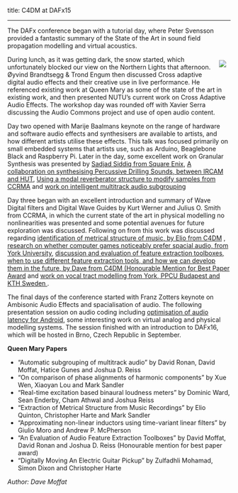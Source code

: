 title: C4DM at DAFx15

-------------------

The DAFx conference began with a tutorial day, where Peter Svensson provided a fantastic summary of the State of the Art in sound field propagation modelling and virtual acoustics. 

<img src="/news/images/dafx15-plugins.jpg" style="float: right; clear: both; margin: 10px; max-width: 40%;" />

During lunch, as it was getting dark, the snow started, which unfortunately blocked our view on the Northern Lights that afternoon. Øyvind Brandtsegg & Trond Engum then discussed Cross adaptive digital audio effects and their creative use in live performance. He referenced existing work at Queen Mary as some of the state of the art in existing work, and then presented NUTU’s current work on Cross Adaptive Audio Effects. The workshop day was rounded off with Xavier Serra discussing the Audio Commons project and use of open audio content.

Day two opened with Marije Baalmans keynote on the range of hardware and software audio effects and synthesisers are available to artists, and how different artists utilise these effects. This talk was focused primarily on small embedded systems that artists use, such as Arduino, Beaglebone Black and Raspberry Pi. Later in the day, some excellent work on Granular Synthesis was presented by [Sadjad Siddiq from Square Enix](http://www.ntnu.edu/documents/1001201110/1266017954/DAFx-15_submission_7.pdf/e66b153c-1b7b-4c29-b13c-83197d5c7c92), [A collaboration on synthesising Percussive Drilling Sounds, between IRCAM and HUT](http://www.ntnu.edu/documents/1001201110/1266017954/DAFx-15_submission_4.pdf/d0e8cd6c-af41-4303-a81b-1c35d78ab5eb), [Using a modal reverberator structure to modify samples from CCRMA](http://www.ntnu.edu/documents/1001201110/1266017954/DAFx-15_submission_72.pdf/6940422d-a958-4698-b861-4aea48a615ee) and [work on intelligent multitrack audio subgrouping](http://www.ntnu.edu/documents/1001201110/1266017954/DAFx-15_submission_19_v2.pdf/4f6d9373-5c7f-465a-b083-9f6f8587ff98)

Day three began with an excellent introduction and summary of Wave Digital filters and Digital Wave Guides by Kurt Werner and Julius O. Smith from CCRMA, in which the current state of the art in physical modelling no nonlinearities was presented and some potential avenues for future exploration was discussed. Following on from this work was discussed regarding [identification of metrical structure of music, by Elio from C4DM](http://www.ntnu.edu/documents/1001201110/1266017954/DAFx-15_submission_41.pdf/5f03ebae-8759-4c6c-adb9-dcf56856333b) , [research on whether computer games noticeably prefer spacial audio, from York University](http://www.ntnu.edu/documents/1001201110/1266017954/DAFx-15_submission_35.pdf/12202144-c7e5-41c6-a119-c71f53edc603), [discussion and evaluation of feature extraction toolboxes, when to use different feature extraction tools, and how we can develop them in the future, by Dave from C4DM (Honourable Mention for Best Paper Award](http://www.ntnu.edu/documents/1001201110/1266017954/DAFx-15_submission_43_v2.pdf/06508f48-9272-41c8-9381-7639a0240770) and [work on vocal tract modelling from York, PPCU Budapest and KTH Sweden ](http://www.ntnu.edu/documents/1001201110/1266017954/DAFx-15_submission_32.pdf/34a3cec5-9f6b-47f7-ba6b-4ab7bd2ce4cb).

The final days of the conference started with Franz Zotters keynote on Ambisonic Audio Effects and spacialisation of audio. The following presentation session on audio coding including [optimisation of audio latency for Android](http://www.ntnu.edu/documents/1001201110/1266017954/DAFx-15_submission_29.pdf/c20ccc4f-1262-42ae-af5f-4a0b1305d142), some interesting work on virtual analog and physical modelling systems. The session finished with an introduction to DAFx16, which will be hosted in Brno, Czech Republic in September.



<b>Queen Mary Papers</b>
* “Automatic subgrouping of multitrack audio” by David Ronan, David Moffat, Hatice Gunes and Joshua D. Reiss
* “On comparison of phase alignments of harmonic components” by Xue Wen, Xiaoyan Lou and Mark Sandler
* “Real-time excitation based binaural loudness meters” by Dominic Ward, Sean Enderby, Cham Athwal and Joshua Reiss
* “Extraction of Metrical Structure from Music Recordings” by Elio Quinton, Christopher Harte and Mark Sandler
* “Approximating non-linear inductors using time-variant linear filters” by Giulio Moro and Andrew P. McPherson
* “An Evaluation of Audio Feature Extraction Toolboxes” by David Moffat, David Ronan and Joshua D. Reiss (Honourable mention for best paper award)
* “Digitally Moving An Electric Guitar Pickup” by Zulfadhli Mohamad, Simon Dixon and Christopher Harte


<i>Author: Dave Moffat</i>
